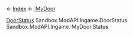 ← [Index](Api-Index) ← [IMyDoor](Sandbox.ModAPI.Ingame.IMyDoor)

[DoorStatus](Sandbox.ModAPI.Ingame.DoorStatus) Sandbox.ModAPI.Ingame.DoorStatus Sandbox.ModAPI.Ingame.IMyDoor.Status